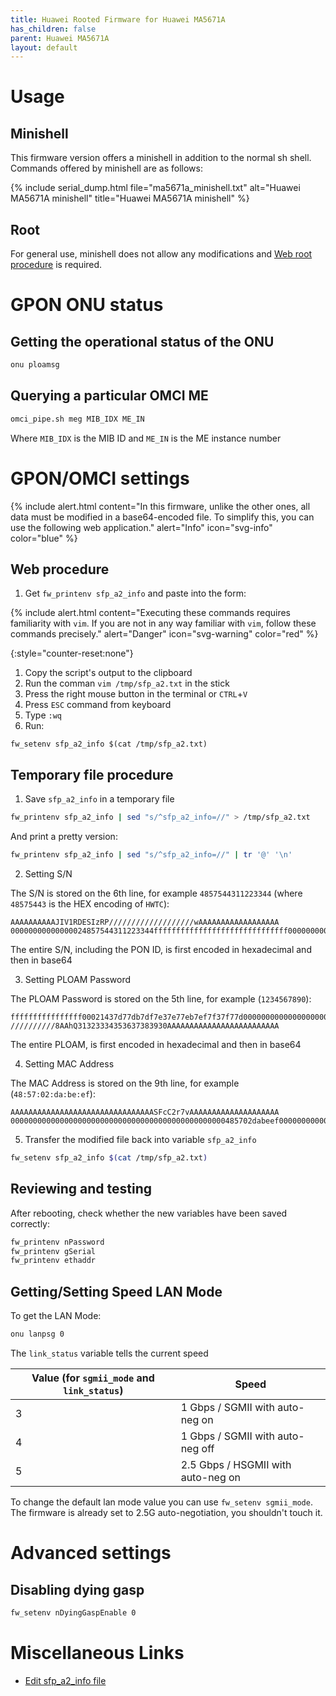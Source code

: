 ```yaml
---
title: Huawei Rooted Firmware for Huawei MA5671A
has_children: false
parent: Huawei MA5671A
layout: default
---
```


# Usage

## Minishell

This firmware version offers a minishell in addition to the normal sh shell. Commands offered by minishell are as follows:

{% include serial_dump.html file="ma5671a_minishell.txt" alt="Huawei MA5671A minishell" title="Huawei MA5671A minishell" %}

## Root

For general use, minishell does not allow any modifications and [Web root procedure](/ont-huawei-ma5671a-root-web) is required.

# GPON ONU status

## Getting the operational status of the ONU

```sh
onu ploamsg
```

## Querying a particular OMCI ME
```sh
omci_pipe.sh meg MIB_IDX ME_IN
```
Where `MIB_IDX` is the MIB ID and `ME_IN` is the ME instance number

# GPON/OMCI settings

{% include alert.html content="In this firmware, unlike the other ones, all data must be modified in a base64-encoded file. To simplify this, you can use the following web application." alert="Info" icon="svg-info" color="blue" %}

## Web procedure


1. Get `fw_printenv sfp_a2_info` and paste into the form:

<div id="app">
    <vue-lantiq-eeprom type='eeprom-rooted-edit'></vue-lantiq-eeprom>
</div>
<script src="https://unpkg.com/vue@latest"></script>
<script src="https://cdn.jsdelivr.net/npm/vue3-sfc-loader"></script>
<script src="/assets/js/vue-eeprom.js"></script>

{% include alert.html content="Executing these commands requires familiarity with `vim`. If you are not in any way familiar with `vim`, follow these commands precisely." alert="Danger" icon="svg-warning" color="red" %}

{:style="counter-reset:none"}
1. Copy the script's output to the clipboard 
1. Run the comman `vim /tmp/sfp_a2.txt` in the stick
1. Press the right mouse button in the terminal or `CTRL`+`V`
1. Press `ESC` command from keyboard
1. Type `:wq`
1. Run:


```shell
fw_setenv sfp_a2_info $(cat /tmp/sfp_a2.txt)
```

## Temporary file procedure

1. Save `sfp_a2_info` in a temporary file

```sh
fw_printenv sfp_a2_info | sed "s/^sfp_a2_info=//" > /tmp/sfp_a2.txt
```
And print a pretty version:
```sh
fw_printenv sfp_a2_info | sed "s/^sfp_a2_info=//" | tr '@' '\n'
```

2. Setting S/N

The S/N is stored on the 6th line, for example `4857544311223344` (where `48575443` is the HEX encoding of `HWTC`):
```
AAAAAAAAAAJIV1RDESIzRP///////////////////wAAAAAAAAAAAAAAAAAA
00000000000000024857544311223344ffffffffffffffffffffffffffffff0000000000000000000000000000
```

The entire S/N, including the PON ID, is first encoded in hexadecimal and then in base64

3. Setting PLOAM Password

The PLOAM Password is stored on the 5th line, for example (`1234567890`):
```
ffffffffffffffff00021437d77db7df7e37e77eb7ef7f37f77d00000000000000000000000000000000000000
//////////8AAhQ31323334353637383930AAAAAAAAAAAAAAAAAAAAAAAAA
```

The entire PLOAM, is first encoded in hexadecimal and then in base64

4. Setting MAC Address

The MAC Address is stored on the 9th line, for example (`48:57:02:da:be:ef`):
```
AAAAAAAAAAAAAAAAAAAAAAAAAAAAAAAASFcC2r7vAAAAAAAAAAAAAAAAAAAA
000000000000000000000000000000000000000000000000485702dabeef000000000000000000000000000000
```

5. Transfer the modified file back into variable `sfp_a2_info`

```sh
fw_setenv sfp_a2_info $(cat /tmp/sfp_a2.txt)
```

## Reviewing and testing

After rebooting, check whether the new variables have been saved correctly:

```sh
fw_printenv nPassword
fw_printenv gSerial
fw_printenv ethaddr
```
## Getting/Setting Speed LAN Mode

To get the LAN Mode:

```sh
onu lanpsg 0
```
The `link_status` variable tells the current speed

| Value (for `sgmii_mode` and `link_status`) | Speed                              |
| ------------------------------------------ | ---------------------------------- |
| 3                                          | 1 Gbps / SGMII with auto-neg on    |
| 4                                          | 1 Gbps / SGMII with auto-neg off   |
| 5                                          | 2.5 Gbps / HSGMII with auto-neg on |

To change the default lan mode value you can use `fw_setenv sgmii_mode`. The firmware is already set to 2.5G auto-negotiation, you shouldn't touch it.

# Advanced settings

## Disabling dying gasp

```sh
fw_setenv nDyingGaspEnable 0 
```

# Miscellaneous Links

- [Edit sfp_a2_info file](https://forum.openwrt.org/t/support-ma5671a-sfp-gpon/48042/25)
